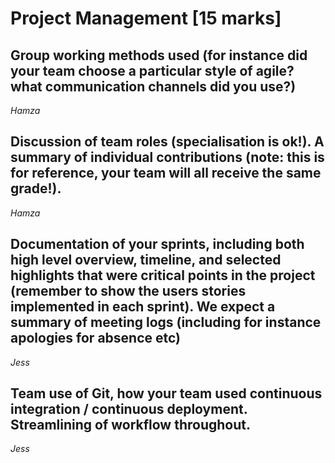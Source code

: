 # Project Management [15 marks]

## Group working methods used (for instance did your team choose a particular style of agile? what communication channels did you use?)
*Hamza*

## Discussion of team roles (specialisation is ok!). A summary of individual contributions (note: this is for reference, your team will all receive the same grade!).
*Hamza*

## Documentation of your sprints, including both high level overview, timeline, and selected highlights that were critical points in the project (remember to show the users stories implemented in each sprint). We expect a summary of meeting logs (including for instance apologies for absence etc)
*Jess*

## Team use of Git, how your team used continuous integration / continuous deployment. Streamlining of workflow throughout.
*Jess*
